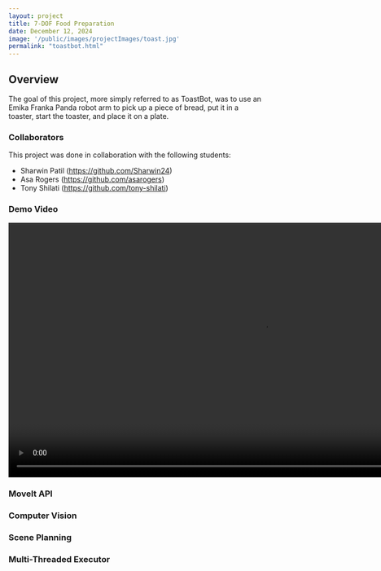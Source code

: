 ```yaml
---
layout: project
title: 7-DOF Food Preparation
date: December 12, 2024
image: '/public/images/projectImages/toast.jpg'
permalink: "toastbot.html"
---
```


## Overview
The goal of this project, more simply referred to as ToastBot, was to use an Emika Franka Panda robot arm to pick up a piece of bread, put it in a toaster, start the toaster, and place it on a plate.
### Collaborators
This project was done in collaboration with the following students:
* Sharwin Patil (https://github.com/Sharwin24)
* Asa Rogers (https://github.com/asarogers)
* Tony Shilati (https://github.com/tony-shilati)

### Demo Video

<video src="/public/images/projectImages/toastDemo.mp4" width="1000" controls></video>

### MoveIt API


### Computer Vision


### Scene Planning


### Multi-Threaded Executor


